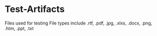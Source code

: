 # Test-Artifacts
Files used for testing
File types include .rtf, .pdf, .jpg, .xlxs, .docx, .png, .htm, .ppt, .txt
